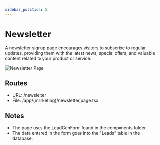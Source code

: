 ```yaml
---
sidebar_position: 5
---
```

# Newsletter
A newsletter signup page encourages visitors to subscribe to regular updates, providing them with the latest news, special offers, and valuable content related to your product or service.

![Newsletter Page](/img/newsletter-page.jpeg)

## Routes
- URL: /newsletter
- File: /app/(marketing)/newsletter/page.tsx

## Notes
- The page uses the LeadGenForm found in the components folder.  
- The data entered in the form goes into the "Leads" table in the database. 

